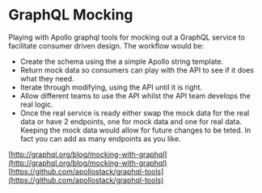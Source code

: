 # GraphQL Mocking

Playing with Apollo graphql tools for mocking out a GraphQL service to facilitate consumer driven design.  The workflow would be:
* Create the schema using the a simple Apollo string template.
* Return mock data so consumers can play with the API to see if it does what they need.
* Iterate through modifying, using the API until it is right.
* Allow different teams to use the API whilst the API team develops the real logic.
* Once the real service is ready either swap the mock data for the real data or have 2 endpoints, one for mock data and one for real data.  Keeping the mock data would allow for future changes to be teted.  In fact you can add as many endpoints as you like.

[http://graphql.org/blog/mocking-with-graphql](http://graphql.org/blog/mocking-with-graphql)</br>
[https://github.com/apollostack/graphql-tools](https://github.com/apollostack/graphql-tools)

